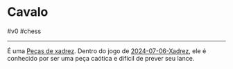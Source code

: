 
# Cavalo
#v0 #chess 

---
É uma [Peças de xadrez](index/Peças%20de%20xadrez.md). Dentro do jogo de [2024-07-06-Xadrez](2024-07-06-Xadrez.md), ele é conhecido por ser uma peça caótica e difícil de prever seu lance.